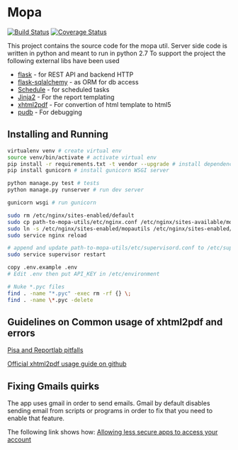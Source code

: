 # Mopa

[![Build Status](https://travis-ci.org/ntxuva/mopa-utils.svg?branch=master)](https://travis-ci.org/ntxuva/mopa-utils)
[![Coverage Status](https://coveralls.io/repos/github/ntxuva/mopa-utils/badge.svg?branch=master)](https://coveralls.io/github/ntxuva/mopa-utils?branch=master)

This project contains the source code for the mopa util. Server side code is written in python and meant to run in python 2.7
To support the project the following external libs have been used

- [flask](http://flask.pocoo.org/) - for REST API and backend HTTP
- [flask-sqlalchemy](https://pythonhosted.org/Flask-SQLAlchemy/) - as ORM for db access
- [Schedule](https://github.com/mrhwick/schedule) - for scheduled tasks
- [Jinja2](http://jinja.pocoo.org/) - For the report templating
- [xhtml2pdf](http://www.xhtml2pdf.com/) - For convertion of html template to html5
- [pudb](https://pypi.python.org/pypi/pudb/) - For debugging

## Installing and Running

```sh
virtualenv venv # create virtual env
source venv/bin/activate # activate virtual env
pip install -r requirements.txt -t vendor --upgrade # install dependencies in lib/vendor folder
pip install gunicorn # install gunicorn WSGI server

python manage.py test # tests
python manage.py runserver # run dev server

gunicorn wsgi # run gunicorn

sudo rm /etc/nginx/sites-enabled/default
sudo cp path-to-mopa-utils/etc/nginx.conf /etc/nginx/sites-available/mopautils # make app available on nginx
sudo ln -s /etc/nginx/sites-enabled/mopautils /etc/nginx/sites-enabled/mopautils # deploy nginx
sudo service nginx reload

# append and update path-to-mopa-utils/etc/supervisord.conf to /etc/supervisor/supervisord.conf
sudo service supervisor restart

copy .env.example .env
# Edit .env then put API_KEY in /etc/environment

# Nuke *.pyc files
find . -name "*.pyc" -exec rm -rf {} \;
find . -name \*.pyc -delete
```

## Guidelines on Common usage of xhtml2pdf and errors

[Pisa and Reportlab pitfalls](http://www.arnebrodowski.de/blog/501-Pisa-and-Reportlab-pitfalls.html)

[Official xhtml2pdf usage guide on github](https://github.com/chrisglass/xhtml2pdf/blob/master/doc/usage.rst)

## Fixing Gmails quirks

The app uses gmail in order to send emails. Gmail by default disables sending email from scripts or programs in order to fix that you need to enable that feature.

The following link shows how: [Allowing less secure apps to access your account](https://support.google.com/accounts/answer/6010255?hl=en)
